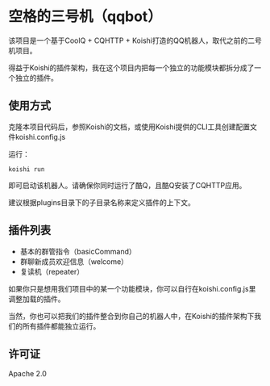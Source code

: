 # 空格的三号机（qqbot）

该项目是一个基于CoolQ + CQHTTP + Koishi打造的QQ机器人，取代之前的二号机项目。

得益于Koishi的插件架构，我在这个项目内把每一个独立的功能模块都拆分成了一个独立的插件。

## 使用方式

克隆本项目代码后，参照Koishi的文档，或使用Koishi提供的CLI工具创建配置文件koishi.config.js

运行：
```
koishi run
```

即可启动该机器人。请确保你同时运行了酷Q，且酷Q安装了CQHTTP应用。

建议根据plugins目录下的子目录名称来定义插件的上下文。

## 插件列表

- 基本的群管指令（basicCommand）
- 群聊新成员欢迎信息（welcome）
- 复读机（repeater）

如果你只是想用我们项目中的某一个功能模块，你可以自行在koishi.config.js里调整加载的插件。

当然，你也可以把我们的插件整合到你自己的机器人中，在Koishi的插件架构下我们的所有插件都能独立运行。

## 许可证

Apache 2.0